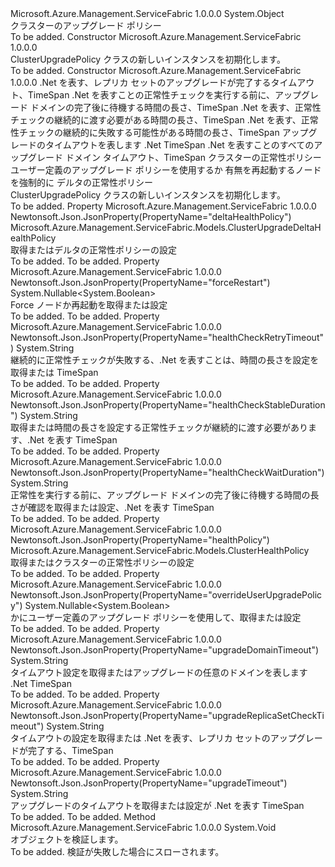 <Type Name="ClusterUpgradePolicy" FullName="Microsoft.Azure.Management.ServiceFabric.Models.ClusterUpgradePolicy">
  <TypeSignature Language="C#" Value="public class ClusterUpgradePolicy" />
  <TypeSignature Language="ILAsm" Value=".class public auto ansi beforefieldinit ClusterUpgradePolicy extends System.Object" />
  <TypeSignature Language="DocId" Value="T:Microsoft.Azure.Management.ServiceFabric.Models.ClusterUpgradePolicy" />
  <TypeSignature Language="VB.NET" Value="Public Class ClusterUpgradePolicy" />
  <TypeSignature Language="F#" Value="type ClusterUpgradePolicy = class" />
  <AssemblyInfo>
    <AssemblyName>Microsoft.Azure.Management.ServiceFabric</AssemblyName>
    <AssemblyVersion>1.0.0.0</AssemblyVersion>
  </AssemblyInfo>
  <Base>
    <BaseTypeName>System.Object</BaseTypeName>
  </Base>
  <Interfaces />
  <Docs>
    <summary>
            クラスターのアップグレード ポリシー
            </summary>
    <remarks>To be added.</remarks>
  </Docs>
  <Members>
    <Member MemberName=".ctor">
      <MemberSignature Language="C#" Value="public ClusterUpgradePolicy ();" />
      <MemberSignature Language="ILAsm" Value=".method public hidebysig specialname rtspecialname instance void .ctor() cil managed" />
      <MemberSignature Language="DocId" Value="M:Microsoft.Azure.Management.ServiceFabric.Models.ClusterUpgradePolicy.#ctor" />
      <MemberSignature Language="VB.NET" Value="Public Sub New ()" />
      <MemberType>Constructor</MemberType>
      <AssemblyInfo>
        <AssemblyName>Microsoft.Azure.Management.ServiceFabric</AssemblyName>
        <AssemblyVersion>1.0.0.0</AssemblyVersion>
      </AssemblyInfo>
      <Parameters />
      <Docs>
        <summary>
            ClusterUpgradePolicy クラスの新しいインスタンスを初期化します。
            </summary>
        <remarks>To be added.</remarks>
      </Docs>
    </Member>
    <Member MemberName=".ctor">
      <MemberSignature Language="C#" Value="public ClusterUpgradePolicy (string upgradeReplicaSetCheckTimeout, string healthCheckWaitDuration, string healthCheckStableDuration, string healthCheckRetryTimeout, string upgradeTimeout, string upgradeDomainTimeout, Microsoft.Azure.Management.ServiceFabric.Models.ClusterHealthPolicy healthPolicy, Nullable&lt;bool&gt; overrideUserUpgradePolicy = null, Nullable&lt;bool&gt; forceRestart = null, Microsoft.Azure.Management.ServiceFabric.Models.ClusterUpgradeDeltaHealthPolicy deltaHealthPolicy = null);" />
      <MemberSignature Language="ILAsm" Value=".method public hidebysig specialname rtspecialname instance void .ctor(string upgradeReplicaSetCheckTimeout, string healthCheckWaitDuration, string healthCheckStableDuration, string healthCheckRetryTimeout, string upgradeTimeout, string upgradeDomainTimeout, class Microsoft.Azure.Management.ServiceFabric.Models.ClusterHealthPolicy healthPolicy, valuetype System.Nullable`1&lt;bool&gt; overrideUserUpgradePolicy, valuetype System.Nullable`1&lt;bool&gt; forceRestart, class Microsoft.Azure.Management.ServiceFabric.Models.ClusterUpgradeDeltaHealthPolicy deltaHealthPolicy) cil managed" />
      <MemberSignature Language="DocId" Value="M:Microsoft.Azure.Management.ServiceFabric.Models.ClusterUpgradePolicy.#ctor(System.String,System.String,System.String,System.String,System.String,System.String,Microsoft.Azure.Management.ServiceFabric.Models.ClusterHealthPolicy,System.Nullable{System.Boolean},System.Nullable{System.Boolean},Microsoft.Azure.Management.ServiceFabric.Models.ClusterUpgradeDeltaHealthPolicy)" />
      <MemberSignature Language="VB.NET" Value="Public Sub New (upgradeReplicaSetCheckTimeout As String, healthCheckWaitDuration As String, healthCheckStableDuration As String, healthCheckRetryTimeout As String, upgradeTimeout As String, upgradeDomainTimeout As String, healthPolicy As ClusterHealthPolicy, Optional overrideUserUpgradePolicy As Nullable(Of Boolean) = null, Optional forceRestart As Nullable(Of Boolean) = null, Optional deltaHealthPolicy As ClusterUpgradeDeltaHealthPolicy = null)" />
      <MemberSignature Language="F#" Value="new Microsoft.Azure.Management.ServiceFabric.Models.ClusterUpgradePolicy : string * string * string * string * string * string * Microsoft.Azure.Management.ServiceFabric.Models.ClusterHealthPolicy * Nullable&lt;bool&gt; * Nullable&lt;bool&gt; * Microsoft.Azure.Management.ServiceFabric.Models.ClusterUpgradeDeltaHealthPolicy -&gt; Microsoft.Azure.Management.ServiceFabric.Models.ClusterUpgradePolicy" Usage="new Microsoft.Azure.Management.ServiceFabric.Models.ClusterUpgradePolicy (upgradeReplicaSetCheckTimeout, healthCheckWaitDuration, healthCheckStableDuration, healthCheckRetryTimeout, upgradeTimeout, upgradeDomainTimeout, healthPolicy, overrideUserUpgradePolicy, forceRestart, deltaHealthPolicy)" />
      <MemberType>Constructor</MemberType>
      <AssemblyInfo>
        <AssemblyName>Microsoft.Azure.Management.ServiceFabric</AssemblyName>
        <AssemblyVersion>1.0.0.0</AssemblyVersion>
      </AssemblyInfo>
      <Parameters>
        <Parameter Name="upgradeReplicaSetCheckTimeout" Type="System.String" />
        <Parameter Name="healthCheckWaitDuration" Type="System.String" />
        <Parameter Name="healthCheckStableDuration" Type="System.String" />
        <Parameter Name="healthCheckRetryTimeout" Type="System.String" />
        <Parameter Name="upgradeTimeout" Type="System.String" />
        <Parameter Name="upgradeDomainTimeout" Type="System.String" />
        <Parameter Name="healthPolicy" Type="Microsoft.Azure.Management.ServiceFabric.Models.ClusterHealthPolicy" />
        <Parameter Name="overrideUserUpgradePolicy" Type="System.Nullable&lt;System.Boolean&gt;" />
        <Parameter Name="forceRestart" Type="System.Nullable&lt;System.Boolean&gt;" />
        <Parameter Name="deltaHealthPolicy" Type="Microsoft.Azure.Management.ServiceFabric.Models.ClusterUpgradeDeltaHealthPolicy" />
      </Parameters>
      <Docs>
        <param name="upgradeReplicaSetCheckTimeout">.Net を表す、レプリカ セットのアップグレードが完了するタイムアウト、TimeSpan</param>
        <param name="healthCheckWaitDuration">.Net を表すことの正常性チェックを実行する前に、アップグレード ドメインの完了後に待機する時間の長さ、TimeSpan</param>
        <param name="healthCheckStableDuration">.Net を表す、正常性チェックの継続的に渡す必要がある時間の長さ、TimeSpan</param>
        <param name="healthCheckRetryTimeout">.Net を表す、正常性チェックの継続的に失敗する可能性がある時間の長さ、TimeSpan</param>
        <param name="upgradeTimeout">アップグレードのタイムアウトを表します .Net TimeSpan</param>
        <param name="upgradeDomainTimeout">.Net を表すことのすべてのアップグレード ドメイン タイムアウト、TimeSpan</param>
        <param name="healthPolicy">クラスターの正常性ポリシー</param>
        <param name="overrideUserUpgradePolicy">ユーザー定義のアップグレード ポリシーを使用するか</param>
        <param name="forceRestart">有無を再起動するノードを強制的に</param>
        <param name="deltaHealthPolicy">デルタの正常性ポリシー</param>
        <summary>
            ClusterUpgradePolicy クラスの新しいインスタンスを初期化します。
            </summary>
        <remarks>To be added.</remarks>
      </Docs>
    </Member>
    <Member MemberName="DeltaHealthPolicy">
      <MemberSignature Language="C#" Value="public Microsoft.Azure.Management.ServiceFabric.Models.ClusterUpgradeDeltaHealthPolicy DeltaHealthPolicy { get; set; }" />
      <MemberSignature Language="ILAsm" Value=".property instance class Microsoft.Azure.Management.ServiceFabric.Models.ClusterUpgradeDeltaHealthPolicy DeltaHealthPolicy" />
      <MemberSignature Language="DocId" Value="P:Microsoft.Azure.Management.ServiceFabric.Models.ClusterUpgradePolicy.DeltaHealthPolicy" />
      <MemberSignature Language="VB.NET" Value="Public Property DeltaHealthPolicy As ClusterUpgradeDeltaHealthPolicy" />
      <MemberSignature Language="F#" Value="member this.DeltaHealthPolicy : Microsoft.Azure.Management.ServiceFabric.Models.ClusterUpgradeDeltaHealthPolicy with get, set" Usage="Microsoft.Azure.Management.ServiceFabric.Models.ClusterUpgradePolicy.DeltaHealthPolicy" />
      <MemberType>Property</MemberType>
      <AssemblyInfo>
        <AssemblyName>Microsoft.Azure.Management.ServiceFabric</AssemblyName>
        <AssemblyVersion>1.0.0.0</AssemblyVersion>
      </AssemblyInfo>
      <Attributes>
        <Attribute>
          <AttributeName>Newtonsoft.Json.JsonProperty(PropertyName="deltaHealthPolicy")</AttributeName>
        </Attribute>
      </Attributes>
      <ReturnValue>
        <ReturnType>Microsoft.Azure.Management.ServiceFabric.Models.ClusterUpgradeDeltaHealthPolicy</ReturnType>
      </ReturnValue>
      <Docs>
        <summary>
            取得またはデルタの正常性ポリシーの設定
            </summary>
        <value>To be added.</value>
        <remarks>To be added.</remarks>
      </Docs>
    </Member>
    <Member MemberName="ForceRestart">
      <MemberSignature Language="C#" Value="public Nullable&lt;bool&gt; ForceRestart { get; set; }" />
      <MemberSignature Language="ILAsm" Value=".property instance valuetype System.Nullable`1&lt;bool&gt; ForceRestart" />
      <MemberSignature Language="DocId" Value="P:Microsoft.Azure.Management.ServiceFabric.Models.ClusterUpgradePolicy.ForceRestart" />
      <MemberSignature Language="VB.NET" Value="Public Property ForceRestart As Nullable(Of Boolean)" />
      <MemberSignature Language="F#" Value="member this.ForceRestart : Nullable&lt;bool&gt; with get, set" Usage="Microsoft.Azure.Management.ServiceFabric.Models.ClusterUpgradePolicy.ForceRestart" />
      <MemberType>Property</MemberType>
      <AssemblyInfo>
        <AssemblyName>Microsoft.Azure.Management.ServiceFabric</AssemblyName>
        <AssemblyVersion>1.0.0.0</AssemblyVersion>
      </AssemblyInfo>
      <Attributes>
        <Attribute>
          <AttributeName>Newtonsoft.Json.JsonProperty(PropertyName="forceRestart")</AttributeName>
        </Attribute>
      </Attributes>
      <ReturnValue>
        <ReturnType>System.Nullable&lt;System.Boolean&gt;</ReturnType>
      </ReturnValue>
      <Docs>
        <summary>
            Force ノードか再起動を取得または設定
            </summary>
        <value>To be added.</value>
        <remarks>To be added.</remarks>
      </Docs>
    </Member>
    <Member MemberName="HealthCheckRetryTimeout">
      <MemberSignature Language="C#" Value="public string HealthCheckRetryTimeout { get; set; }" />
      <MemberSignature Language="ILAsm" Value=".property instance string HealthCheckRetryTimeout" />
      <MemberSignature Language="DocId" Value="P:Microsoft.Azure.Management.ServiceFabric.Models.ClusterUpgradePolicy.HealthCheckRetryTimeout" />
      <MemberSignature Language="VB.NET" Value="Public Property HealthCheckRetryTimeout As String" />
      <MemberSignature Language="F#" Value="member this.HealthCheckRetryTimeout : string with get, set" Usage="Microsoft.Azure.Management.ServiceFabric.Models.ClusterUpgradePolicy.HealthCheckRetryTimeout" />
      <MemberType>Property</MemberType>
      <AssemblyInfo>
        <AssemblyName>Microsoft.Azure.Management.ServiceFabric</AssemblyName>
        <AssemblyVersion>1.0.0.0</AssemblyVersion>
      </AssemblyInfo>
      <Attributes>
        <Attribute>
          <AttributeName>Newtonsoft.Json.JsonProperty(PropertyName="healthCheckRetryTimeout")</AttributeName>
        </Attribute>
      </Attributes>
      <ReturnValue>
        <ReturnType>System.String</ReturnType>
      </ReturnValue>
      <Docs>
        <summary>
            継続的に正常性チェックが失敗する、.Net を表すことは、時間の長さを設定を取得または TimeSpan
            </summary>
        <value>To be added.</value>
        <remarks>To be added.</remarks>
      </Docs>
    </Member>
    <Member MemberName="HealthCheckStableDuration">
      <MemberSignature Language="C#" Value="public string HealthCheckStableDuration { get; set; }" />
      <MemberSignature Language="ILAsm" Value=".property instance string HealthCheckStableDuration" />
      <MemberSignature Language="DocId" Value="P:Microsoft.Azure.Management.ServiceFabric.Models.ClusterUpgradePolicy.HealthCheckStableDuration" />
      <MemberSignature Language="VB.NET" Value="Public Property HealthCheckStableDuration As String" />
      <MemberSignature Language="F#" Value="member this.HealthCheckStableDuration : string with get, set" Usage="Microsoft.Azure.Management.ServiceFabric.Models.ClusterUpgradePolicy.HealthCheckStableDuration" />
      <MemberType>Property</MemberType>
      <AssemblyInfo>
        <AssemblyName>Microsoft.Azure.Management.ServiceFabric</AssemblyName>
        <AssemblyVersion>1.0.0.0</AssemblyVersion>
      </AssemblyInfo>
      <Attributes>
        <Attribute>
          <AttributeName>Newtonsoft.Json.JsonProperty(PropertyName="healthCheckStableDuration")</AttributeName>
        </Attribute>
      </Attributes>
      <ReturnValue>
        <ReturnType>System.String</ReturnType>
      </ReturnValue>
      <Docs>
        <summary>
            取得または時間の長さを設定する正常性チェックが継続的に渡す必要があります、.Net を表す TimeSpan
            </summary>
        <value>To be added.</value>
        <remarks>To be added.</remarks>
      </Docs>
    </Member>
    <Member MemberName="HealthCheckWaitDuration">
      <MemberSignature Language="C#" Value="public string HealthCheckWaitDuration { get; set; }" />
      <MemberSignature Language="ILAsm" Value=".property instance string HealthCheckWaitDuration" />
      <MemberSignature Language="DocId" Value="P:Microsoft.Azure.Management.ServiceFabric.Models.ClusterUpgradePolicy.HealthCheckWaitDuration" />
      <MemberSignature Language="VB.NET" Value="Public Property HealthCheckWaitDuration As String" />
      <MemberSignature Language="F#" Value="member this.HealthCheckWaitDuration : string with get, set" Usage="Microsoft.Azure.Management.ServiceFabric.Models.ClusterUpgradePolicy.HealthCheckWaitDuration" />
      <MemberType>Property</MemberType>
      <AssemblyInfo>
        <AssemblyName>Microsoft.Azure.Management.ServiceFabric</AssemblyName>
        <AssemblyVersion>1.0.0.0</AssemblyVersion>
      </AssemblyInfo>
      <Attributes>
        <Attribute>
          <AttributeName>Newtonsoft.Json.JsonProperty(PropertyName="healthCheckWaitDuration")</AttributeName>
        </Attribute>
      </Attributes>
      <ReturnValue>
        <ReturnType>System.String</ReturnType>
      </ReturnValue>
      <Docs>
        <summary>
            正常性を実行する前に、アップグレード ドメインの完了後に待機する時間の長さが確認を取得または設定、.Net を表す TimeSpan
            </summary>
        <value>To be added.</value>
        <remarks>To be added.</remarks>
      </Docs>
    </Member>
    <Member MemberName="HealthPolicy">
      <MemberSignature Language="C#" Value="public Microsoft.Azure.Management.ServiceFabric.Models.ClusterHealthPolicy HealthPolicy { get; set; }" />
      <MemberSignature Language="ILAsm" Value=".property instance class Microsoft.Azure.Management.ServiceFabric.Models.ClusterHealthPolicy HealthPolicy" />
      <MemberSignature Language="DocId" Value="P:Microsoft.Azure.Management.ServiceFabric.Models.ClusterUpgradePolicy.HealthPolicy" />
      <MemberSignature Language="VB.NET" Value="Public Property HealthPolicy As ClusterHealthPolicy" />
      <MemberSignature Language="F#" Value="member this.HealthPolicy : Microsoft.Azure.Management.ServiceFabric.Models.ClusterHealthPolicy with get, set" Usage="Microsoft.Azure.Management.ServiceFabric.Models.ClusterUpgradePolicy.HealthPolicy" />
      <MemberType>Property</MemberType>
      <AssemblyInfo>
        <AssemblyName>Microsoft.Azure.Management.ServiceFabric</AssemblyName>
        <AssemblyVersion>1.0.0.0</AssemblyVersion>
      </AssemblyInfo>
      <Attributes>
        <Attribute>
          <AttributeName>Newtonsoft.Json.JsonProperty(PropertyName="healthPolicy")</AttributeName>
        </Attribute>
      </Attributes>
      <ReturnValue>
        <ReturnType>Microsoft.Azure.Management.ServiceFabric.Models.ClusterHealthPolicy</ReturnType>
      </ReturnValue>
      <Docs>
        <summary>
            取得またはクラスターの正常性ポリシーの設定
            </summary>
        <value>To be added.</value>
        <remarks>To be added.</remarks>
      </Docs>
    </Member>
    <Member MemberName="OverrideUserUpgradePolicy">
      <MemberSignature Language="C#" Value="public Nullable&lt;bool&gt; OverrideUserUpgradePolicy { get; set; }" />
      <MemberSignature Language="ILAsm" Value=".property instance valuetype System.Nullable`1&lt;bool&gt; OverrideUserUpgradePolicy" />
      <MemberSignature Language="DocId" Value="P:Microsoft.Azure.Management.ServiceFabric.Models.ClusterUpgradePolicy.OverrideUserUpgradePolicy" />
      <MemberSignature Language="VB.NET" Value="Public Property OverrideUserUpgradePolicy As Nullable(Of Boolean)" />
      <MemberSignature Language="F#" Value="member this.OverrideUserUpgradePolicy : Nullable&lt;bool&gt; with get, set" Usage="Microsoft.Azure.Management.ServiceFabric.Models.ClusterUpgradePolicy.OverrideUserUpgradePolicy" />
      <MemberType>Property</MemberType>
      <AssemblyInfo>
        <AssemblyName>Microsoft.Azure.Management.ServiceFabric</AssemblyName>
        <AssemblyVersion>1.0.0.0</AssemblyVersion>
      </AssemblyInfo>
      <Attributes>
        <Attribute>
          <AttributeName>Newtonsoft.Json.JsonProperty(PropertyName="overrideUserUpgradePolicy")</AttributeName>
        </Attribute>
      </Attributes>
      <ReturnValue>
        <ReturnType>System.Nullable&lt;System.Boolean&gt;</ReturnType>
      </ReturnValue>
      <Docs>
        <summary>
            かにユーザー定義のアップグレード ポリシーを使用して、取得または設定
            </summary>
        <value>To be added.</value>
        <remarks>To be added.</remarks>
      </Docs>
    </Member>
    <Member MemberName="UpgradeDomainTimeout">
      <MemberSignature Language="C#" Value="public string UpgradeDomainTimeout { get; set; }" />
      <MemberSignature Language="ILAsm" Value=".property instance string UpgradeDomainTimeout" />
      <MemberSignature Language="DocId" Value="P:Microsoft.Azure.Management.ServiceFabric.Models.ClusterUpgradePolicy.UpgradeDomainTimeout" />
      <MemberSignature Language="VB.NET" Value="Public Property UpgradeDomainTimeout As String" />
      <MemberSignature Language="F#" Value="member this.UpgradeDomainTimeout : string with get, set" Usage="Microsoft.Azure.Management.ServiceFabric.Models.ClusterUpgradePolicy.UpgradeDomainTimeout" />
      <MemberType>Property</MemberType>
      <AssemblyInfo>
        <AssemblyName>Microsoft.Azure.Management.ServiceFabric</AssemblyName>
        <AssemblyVersion>1.0.0.0</AssemblyVersion>
      </AssemblyInfo>
      <Attributes>
        <Attribute>
          <AttributeName>Newtonsoft.Json.JsonProperty(PropertyName="upgradeDomainTimeout")</AttributeName>
        </Attribute>
      </Attributes>
      <ReturnValue>
        <ReturnType>System.String</ReturnType>
      </ReturnValue>
      <Docs>
        <summary>
            タイムアウト設定を取得またはアップグレードの任意のドメインを表します .Net TimeSpan
            </summary>
        <value>To be added.</value>
        <remarks>To be added.</remarks>
      </Docs>
    </Member>
    <Member MemberName="UpgradeReplicaSetCheckTimeout">
      <MemberSignature Language="C#" Value="public string UpgradeReplicaSetCheckTimeout { get; set; }" />
      <MemberSignature Language="ILAsm" Value=".property instance string UpgradeReplicaSetCheckTimeout" />
      <MemberSignature Language="DocId" Value="P:Microsoft.Azure.Management.ServiceFabric.Models.ClusterUpgradePolicy.UpgradeReplicaSetCheckTimeout" />
      <MemberSignature Language="VB.NET" Value="Public Property UpgradeReplicaSetCheckTimeout As String" />
      <MemberSignature Language="F#" Value="member this.UpgradeReplicaSetCheckTimeout : string with get, set" Usage="Microsoft.Azure.Management.ServiceFabric.Models.ClusterUpgradePolicy.UpgradeReplicaSetCheckTimeout" />
      <MemberType>Property</MemberType>
      <AssemblyInfo>
        <AssemblyName>Microsoft.Azure.Management.ServiceFabric</AssemblyName>
        <AssemblyVersion>1.0.0.0</AssemblyVersion>
      </AssemblyInfo>
      <Attributes>
        <Attribute>
          <AttributeName>Newtonsoft.Json.JsonProperty(PropertyName="upgradeReplicaSetCheckTimeout")</AttributeName>
        </Attribute>
      </Attributes>
      <ReturnValue>
        <ReturnType>System.String</ReturnType>
      </ReturnValue>
      <Docs>
        <summary>
            タイムアウトの設定を取得または .Net を表す、レプリカ セットのアップグレードが完了する、TimeSpan
            </summary>
        <value>To be added.</value>
        <remarks>To be added.</remarks>
      </Docs>
    </Member>
    <Member MemberName="UpgradeTimeout">
      <MemberSignature Language="C#" Value="public string UpgradeTimeout { get; set; }" />
      <MemberSignature Language="ILAsm" Value=".property instance string UpgradeTimeout" />
      <MemberSignature Language="DocId" Value="P:Microsoft.Azure.Management.ServiceFabric.Models.ClusterUpgradePolicy.UpgradeTimeout" />
      <MemberSignature Language="VB.NET" Value="Public Property UpgradeTimeout As String" />
      <MemberSignature Language="F#" Value="member this.UpgradeTimeout : string with get, set" Usage="Microsoft.Azure.Management.ServiceFabric.Models.ClusterUpgradePolicy.UpgradeTimeout" />
      <MemberType>Property</MemberType>
      <AssemblyInfo>
        <AssemblyName>Microsoft.Azure.Management.ServiceFabric</AssemblyName>
        <AssemblyVersion>1.0.0.0</AssemblyVersion>
      </AssemblyInfo>
      <Attributes>
        <Attribute>
          <AttributeName>Newtonsoft.Json.JsonProperty(PropertyName="upgradeTimeout")</AttributeName>
        </Attribute>
      </Attributes>
      <ReturnValue>
        <ReturnType>System.String</ReturnType>
      </ReturnValue>
      <Docs>
        <summary>
            アップグレードのタイムアウトを取得または設定が .Net を表す TimeSpan
            </summary>
        <value>To be added.</value>
        <remarks>To be added.</remarks>
      </Docs>
    </Member>
    <Member MemberName="Validate">
      <MemberSignature Language="C#" Value="public virtual void Validate ();" />
      <MemberSignature Language="ILAsm" Value=".method public hidebysig newslot virtual instance void Validate() cil managed" />
      <MemberSignature Language="DocId" Value="M:Microsoft.Azure.Management.ServiceFabric.Models.ClusterUpgradePolicy.Validate" />
      <MemberSignature Language="VB.NET" Value="Public Overridable Sub Validate ()" />
      <MemberSignature Language="F#" Value="abstract member Validate : unit -&gt; unit&#xA;override this.Validate : unit -&gt; unit" Usage="clusterUpgradePolicy.Validate " />
      <MemberType>Method</MemberType>
      <AssemblyInfo>
        <AssemblyName>Microsoft.Azure.Management.ServiceFabric</AssemblyName>
        <AssemblyVersion>1.0.0.0</AssemblyVersion>
      </AssemblyInfo>
      <ReturnValue>
        <ReturnType>System.Void</ReturnType>
      </ReturnValue>
      <Parameters />
      <Docs>
        <summary>
            オブジェクトを検証します。
            </summary>
        <remarks>To be added.</remarks>
        <exception cref="T:Microsoft.Rest.ValidationException">
            検証が失敗した場合にスローされます。
            </exception>
      </Docs>
    </Member>
  </Members>
</Type>